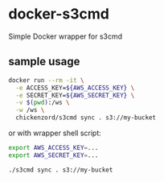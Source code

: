 # docker-s3cmd

Simple Docker wrapper for s3cmd

## sample usage

```sh
docker run --rm -it \
  -e ACCESS_KEY=${AWS_ACCESS_KEY} \
  -e SECRET_KEY=${AWS_SECRET_KEY} \
  -v $(pwd):/ws \
  -w /ws \
  chickenzord/s3cmd sync . s3://my-bucket
```

or with wrapper shell script:

```sh
export AWS_ACCESS_KEY=...
export AWS_SECRET_KEY=...

./s3cmd sync . s3://my-bucket
```
